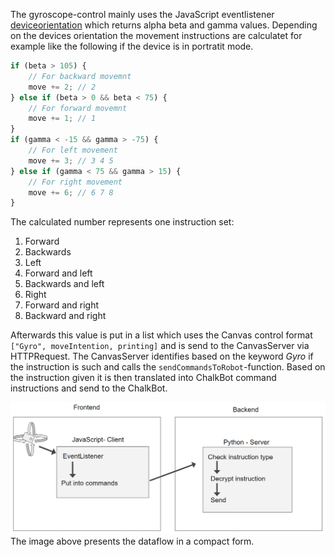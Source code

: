 The gyroscope-control mainly uses the JavaScript eventlistener [deviceorientation](https://developer.mozilla.org/en-US/docs/Web/API/Device_orientation_events/Detecting_device_orientation) which returns alpha beta and gamma values. Depending on the devices orientation the movement instructions are calculatet for example like the following if the device is in portratit mode.
```javascript
if (beta > 105) {
    // For backward movemnt
    move += 2; // 2
} else if (beta > 0 && beta < 75) {
    // For forward movemnt
    move += 1; // 1
}
if (gamma < -15 && gamma > -75) {
    // For left movement
    move += 3; // 3 4 5
} else if (gamma < 75 && gamma > 15) {
    // For right movement
    move += 6; // 6 7 8
}
```
The calculated number represents one instruction set:
1. Forward
2. Backwards
3. Left
4. Forward and left
5. Backwards and left
6. Right
7. Forward and right
8. Backward and right

Afterwards this value is put in a list which uses the Canvas control format `["Gyro", moveIntention, printing]` and is send to the CanvasServer via HTTPRequest. The CanvasServer identifies based on the keyword *Gyro* if the instruction is such and calls the `sendCommandsToRobot`-function. Based on the instruction given it is then translated into ChalkBot command instructions and send to the ChalkBot.

![DataFlow](gyro/DataFlowGyroController.png)
The image above presents the dataflow in a compact form.